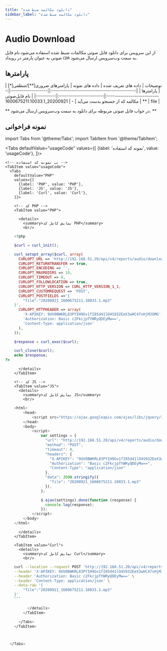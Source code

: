 ```yaml
---
title: "دانلود مکالمه ضبط شده"
sidebar_label: "دانلود مکالمه ضبط شده"
---
```

# Audio Download

از این سرویس برای دانلود فایل صوتی مکالمات ضبط شده استفاده می‌شود.نام فایل صوتی به عنوان پارمتر در رویداد `CDR` به سمت وب‌سرویس ارسال می‌شود.

## پارامتر‌ها
<div class="custom-table">
|                   توضیحات                  | داده های تعریف شده |        داده های نمونه       | پارامترهای ضروری[**]/منطقی[*] | پارامترها |
|:------------------------------------------:|:------------------:|:---------------------------:|:----------------------:|:---------:|
| نام فایل‌صوتی مکالمه که از جستجو بدست می‌آید |          -         | 20200921_1600675211.10033.1 |           **           |    file   |
</div>


** در جواب فایل صوتی مربوطه برای دانلود به سمت وب‌سرویس ارسال می‌شود. **

## نمونه فراخوانی

<!--  -->


import Tabs from '@theme/Tabs';
import TabItem from '@theme/TabItem';

  <Tabs
    defaultValue="usageCode"
    values={[
      {label: 'نمونه کد استفاده', value: 'usageCode'},
    ]}>

    <!-- تب نمونه کد استفاده -->
    <TabItem value="usageCode">
      <Tabs
        defaultValue="PHP"
        values={[
          {label: 'PHP', value: 'PHP'},
          {label: 'JS', value: 'JS'},
          {label: 'Curl', value: 'Curl'},
        ]}>

        <!-- کد PHP -->
        <TabItem value="PHP">
      
          <details>
            <summary>نمایش کامل کد PHP</summary>
            <br/>

```php
	<?php

	$curl = curl_init();

	curl_setopt_array($curl, array(
	  CURLOPT_URL => 'http://192.168.51.20/api/v4/reports/audio/download',
	  CURLOPT_RETURNTRANSFER => true,
	  CURLOPT_ENCODING => '',
	  CURLOPT_MAXREDIRS => 10,
	  CURLOPT_TIMEOUT => 0,
	  CURLOPT_FOLLOWLOCATION => true,
	  CURLOPT_HTTP_VERSION => CURL_HTTP_VERSION_1_1,
	  CURLOPT_CUSTOMREQUEST => 'POST',
	  CURLOPT_POSTFIELDS =>'{
		"file":"20200921_1600675211.10033.1.mp3"
	}',
	  CURLOPT_HTTPHEADER => array(
		'X-APIKEY: 9UV0BWKRL83PYIH9Gv1fI85d41lO4S932EeX3wHC47sHjMJOMG',
		'Authorization: Basic c2FkcjpTYWRyQDEyMw==',
		'Content-Type: application/json'
	  ),
	));

	$response = curl_exec($curl);

	curl_close($curl);
	echo $response;
?>
```

          </details>
        </TabItem>

        <!-- کد JS -->
        <TabItem value="JS">
          <details>
            <summary>نمایش کامل کد JS</summary>
            <br/>

```js
	<html>
		<head>
			<script src="https://ajax.googleapis.com/ajax/libs/jquery/3.5.1/jquery.min.js"></script>
		</head>
		<body>
			<script>
				var settings = {
				  "url": "http://192.168.51.20/api/v4/reports/audio/download",
				  "method": "POST",
				  "timeout": 0,
				  "headers": {
					"X-APIKEY": "9UV0BWKRL83PYIH9Gv1fI85d41lO4S932EeX3wHC47sHjMJOMG",
					"Authorization": "Basic c2FkcjpTYWRyQDEyMw==",
					"Content-Type": "application/json"
				  },
				  "data": JSON.stringify({
					"file": "20200921_1600675211.10033.1.mp3"
				  }),
				};

				$.ajax(settings).done(function (response) {
				  console.log(response);
				});
			</script>
		</body>
	</html>
```

          </details>
        </TabItem>

        <TabItem value="Curl">
          <details>
            <summary>نمایش کامل کد Curl</summary>
            <br/>

```bash
	curl --location --request POST 'http://192.168.51.20/api/v4/reports/audio/download' \
	--header 'X-APIKEY: 9UV0BWKRL83PYIH9Gv1fI85d41lO4S932EeX3wHC47sHjMJOMG' \
	--header 'Authorization: Basic c2FkcjpTYWRyQDEyMw==' \
	--header 'Content-Type: application/json' \
	--data-raw '{
		"file":"20200921_1600675211.10033.1.mp3"
	}'
	```

          </details>
        </TabItem>

      </Tabs>
    </TabItem>



  </Tabs>

